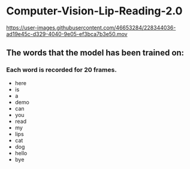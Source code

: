 # Computer-Vision-Lip-Reading-2.0



https://user-images.githubusercontent.com/46653284/228344036-ad19e45c-d329-4040-9e05-ef3bca7b3e50.mov




## The words that the model has been trained on:
### Each word is recorded for 20 frames.
- here
- is
- a
- demo
- can
- you
- read
- my
- lips
- cat
- dog
- hello
- bye